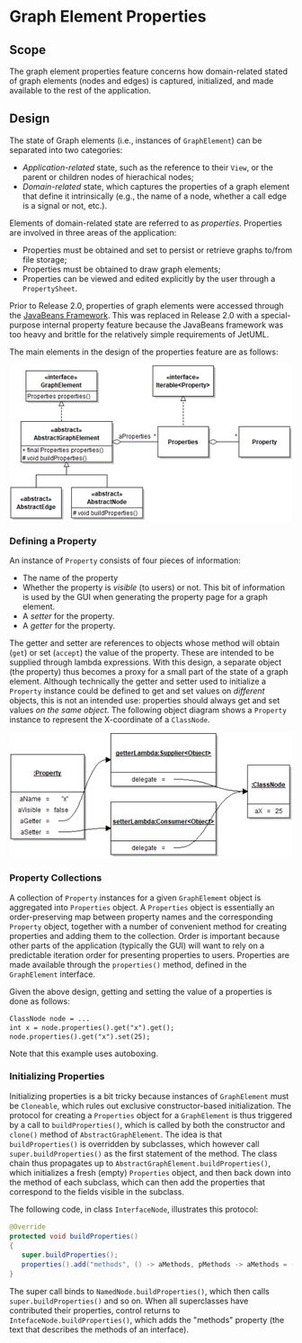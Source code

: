 # Graph Element Properties

## Scope

The graph element properties feature concerns how domain-related stated of graph elements (nodes and edges) is captured, initialized, and made available to the rest of the application.

## Design

The state of Graph elements (i.e., instances of `GraphElement`) can be separated into two categories:
* *Application-related* state, such as the reference to their `View`, or the parent or children nodes of hierachical nodes;
* *Domain-related* state, which captures the properties of a graph element that define it intrinsically (e.g., the name of a node, whether a call edge is a signal or not, etc.).

Elements of domain-related state are referred to as *properties*. Properties are involved in three areas of the application:
* Properties must be obtained and set to persist or retrieve graphs to/from file storage;
* Properties must be obtained to draw graph elements;
* Properties can be viewed and edited explicitly by the user through a `PropertySheet`.

Prior to Release 2.0, properties of graph elements were accessed through the [JavaBeans Framework](https://docs.oracle.com/javase/8/docs/api/java/beans/package-summary.html). This was replaced in Release 2.0 with a special-purpose internal property feature because the JavaBeans framework was too heavy and brittle for the relatively simple requirements of JetUML.

The main elements in the design of the properties feature are as follows:

![JetUML Class Diagram](properties1.png)

### Defining a Property

An instance of `Property` consists of four pieces of information:
* The name of the property
* Whether the property is *visible* (to users) or not. This bit of information is used by the GUI when generating the property page
for a graph element.
* A *setter* for the property.
* A *getter* for the property.

The getter and setter are references to objects whose method will obtain (`get`) or set (`accept`) the value of the property. These are intended to be supplied through lambda expressions. With this design, a separate object (the property) thus becomes a proxy for a small part of the state of a graph element. Although technically the getter and setter used to initialize a `Property` instance could be defined to get and set values on *different* objects, this is not an intended use: properties should always get and set values *on the same object*. The following object diagram shows a `Property` instance to represent the X-coordinate of a `ClassNode`.

![JetUML Class Diagram](properties1o.png)

### Property Collections

A collection of `Property` instances for a given `GraphElememt` object is aggregated into `Properties` object. A `Properties` object is essentially an order-preserving map between property names and the corresponding `Property` object, together with a number of convenient method for creating properties and adding them to the collection. Order is important because other parts of the application (typically the GUI) will want to rely on a predictable iteration order for presenting properties to users. Properties are made available through the `properties()` method, defined in the `GraphElement` interface.

Given the above design, getting and setting the value of a properties is done as follows:

```
ClassNode node = ...
int x = node.properties().get("x").get();
node.properties().get("x").set(25);
```

Note that this example uses autoboxing.

### Initializing Properties

Initializing properties is a bit tricky because instances of `GraphElement` must be `Cloneable`, which rules out exclusive constructor-based initialization. The protocol for creating a `Properties` object for a `GraphElement` is thus triggered by a call to `buildProperties()`, which is called by both the constructor and `clone()` method of `AbstractGraphElement`. The idea is that `buildProperties()` is overridden by subclasses, which however call `super.buildProperties()` as the first statement of the method. The class chain thus propagates up to `AbstractGraphElement.buildProperties()`, which initializes a fresh (empty) `Properties` object, and then back down into the method of each subclass, which can then add the properties that correspond to the fields visible in the subclass.

The following code, in class `InterfaceNode`, illustrates this protocol:

```java
@Override
protected void buildProperties()
{
   super.buildProperties();
   properties().add("methods", () -> aMethods, pMethods -> aMethods = (String)pMethods);
}
```

The super call binds to `NamedNode.buildProperties()`, which then calls `super.buildProperties()` and so on. When all superclasses have contributed their properties, control returns to `IntefaceNode.buildProperties()`, which adds the "methods"
property (the text that describes the methods of an interface).
